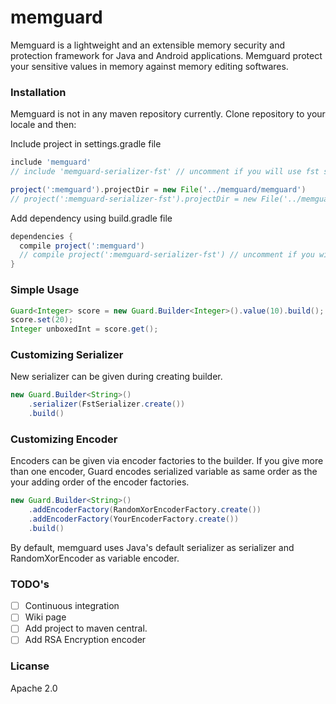 # memguard
Memguard is a lightweight and an extensible memory security and protection framework for Java and Android applications.
Memguard protect your sensitive values in memory against memory editing softwares. 

### Installation
Memguard is not in any maven repository currently. Clone repository to your locale and then:

Include project in settings.gradle file
```groovy
include 'memguard'
// include 'memguard-serializer-fst' // uncomment if you will use fst serializer

project(':memguard').projectDir = new File('../memguard/memguard')
// project(':memguard-serializer-fst').projectDir = new File('../memguard/serializer/fst')
``` 

Add dependency using build.gradle file
```groovy
dependencies {
  compile project(':memguard')
  // compile project(':memguard-serializer-fst') // uncomment if you will use fst serializer
}

```

### Simple Usage
```java
Guard<Integer> score = new Guard.Builder<Integer>().value(10).build();
score.set(20);
Integer unboxedInt = score.get();
```

### Customizing Serializer
New serializer can be given during creating builder.
```java
new Guard.Builder<String>()
    .serializer(FstSerializer.create())
    .build()
```

### Customizing Encoder
Encoders can be given via encoder factories to the builder. If you give more than one encoder, 
Guard encodes serialized variable as same order as the your adding order of the encoder factories.

```java
new Guard.Builder<String>()
    .addEncoderFactory(RandomXorEncoderFactory.create())
    .addEncoderFactory(YourEncoderFactory.create())
    .build()
```

By default, memguard uses Java's default serializer as serializer and RandomXorEncoder as variable encoder.

### TODO's
- [ ] Continuous integration
- [ ] Wiki page
- [ ] Add project to maven central.
- [ ] Add RSA Encryption encoder

### Licanse
Apache 2.0
 

